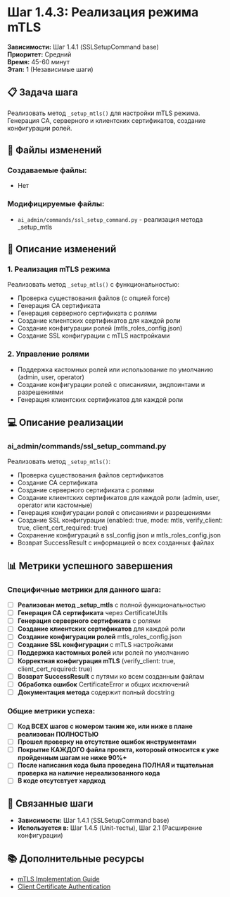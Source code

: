 # Шаг 1.4.3: Реализация режима mTLS

**Зависимости:** Шаг 1.4.1 (SSLSetupCommand base)  
**Приоритет:** Средний  
**Время:** 45-60 минут  
**Этап:** 1 (Независимые шаги)

## 📋 Задача шага

Реализовать метод `_setup_mtls()` для настройки mTLS режима. Генерация CA, серверного и клиентских сертификатов, создание конфигурации ролей.

## 📁 Файлы изменений

### Создаваемые файлы:
- Нет

### Модифицируемые файлы:
- `ai_admin/commands/ssl_setup_command.py` - реализация метода _setup_mtls

## 🔧 Описание изменений

### 1. Реализация mTLS режима
Реализовать метод `_setup_mtls()` с функциональностью:
- Проверка существования файлов (с опцией force)
- Генерация CA сертификата
- Генерация серверного сертификата с ролями
- Создание клиентских сертификатов для каждой роли
- Создание конфигурации ролей (mtls_roles_config.json)
- Создание SSL конфигурации с mTLS настройками

### 2. Управление ролями
- Поддержка кастомных ролей или использование по умолчанию (admin, user, operator)
- Создание конфигурации ролей с описаниями, эндпоинтами и разрешениями
- Генерация клиентских сертификатов для каждой роли

## 💻 Описание реализации

### ai_admin/commands/ssl_setup_command.py
Реализовать метод `_setup_mtls()`:
- Проверка существования файлов сертификатов
- Создание CA сертификата
- Создание серверного сертификата с ролями
- Создание клиентских сертификатов для каждой роли (admin, user, operator или кастомные)
- Генерация конфигурации ролей с описаниями и разрешениями
- Создание SSL конфигурации (enabled: true, mode: mtls, verify_client: true, client_cert_required: true)
- Сохранение конфигураций в ssl_config.json и mtls_roles_config.json
- Возврат SuccessResult с информацией о всех созданных файлах

## 📊 Метрики успешного завершения

### Специфичные метрики для данного шага:
- [ ] **Реализован метод _setup_mtls** с полной функциональностью
- [ ] **Генерация CA сертификата** через CertificateUtils
- [ ] **Генерация серверного сертификата** с ролями
- [ ] **Создание клиентских сертификатов** для каждой роли
- [ ] **Создание конфигурации ролей** mtls_roles_config.json
- [ ] **Создание SSL конфигурации** с mTLS настройками
- [ ] **Поддержка кастомных ролей** или ролей по умолчанию
- [ ] **Корректная конфигурация mTLS** (verify_client: true, client_cert_required: true)
- [ ] **Возврат SuccessResult** с путями ко всем созданным файлам
- [ ] **Обработка ошибок** CertificateError и общих исключений
- [ ] **Документация метода** содержит полный docstring

### Общие метрики успеха:
- [ ] **Код ВСЕХ шагов с номером таким же, или ниже в плане реализован ПОЛНОСТЬЮ**
- [ ] **Прошел проверку на отсутствие ошибок инструментами**
- [ ] **Покрытие КАЖДОГО файла проекта, котороый относится к уже пройденным шагам не ниже 90%+**
- [ ] **После написания кода была проведена ПОЛНАЯ и тщательная проверка на наличие нереализованного кода**
- [ ] **В коде отсутсвтует хардкод**

## 🔗 Связанные шаги

- **Зависимости:** Шаг 1.4.1 (SSLSetupCommand base)
- **Используется в:** Шаг 1.4.5 (Unit-тесты), Шаг 2.1 (Расширение конфигурации)

## 📚 Дополнительные ресурсы

- [mTLS Implementation Guide](https://www.owasp.org/index.php/Transport_Layer_Protection_Cheat_Sheet)
- [Client Certificate Authentication](https://nginx.org/en/docs/http/ssl_engine.html)
